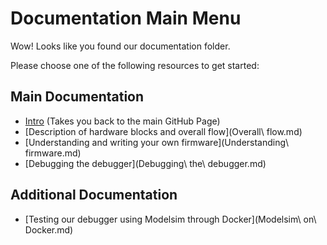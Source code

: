 # Documentation Main Menu

Wow! Looks like you found our documentation folder. 

Please choose one of the following resources to get started:

## Main Documentation

- [Intro](https://github.com/danielholanda/LeBug/blob/master/README.md) (Takes you back to the main GitHub Page)
- [Description of hardware blocks and overall flow](Overall\ flow.md)
- [Understanding and writing your own firmware](Understanding\ firmware.md)
- [Debugging the debugger](Debugging\ the\ debugger.md)

## Additional Documentation

- [Testing our debugger using Modelsim through Docker](Modelsim\ on\ Docker.md)

